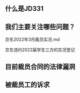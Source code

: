 ## 什么是JD331



## 我们主要关注哪些问题？
京东2022年3月裁员实况.md

京东违约2022届学生三方的实况登记


## 目前裁员合同的法律漏洞


## 被裁员工的诉求



<!--
**JD331/JD331** is a ✨ _special_ ✨ repository because its `README.md` (this file) appears on your GitHub profile.

Here are some ideas to get you started:

- 🔭 I’m currently working on ...
- 🌱 I’m currently learning ...
- 👯 I’m looking to collaborate on ...
- 🤔 I’m looking for help with ...
- 💬 Ask me about ...
- 📫 How to reach me: ...
- 😄 Pronouns: ...
- ⚡ Fun fact: ...
-->
